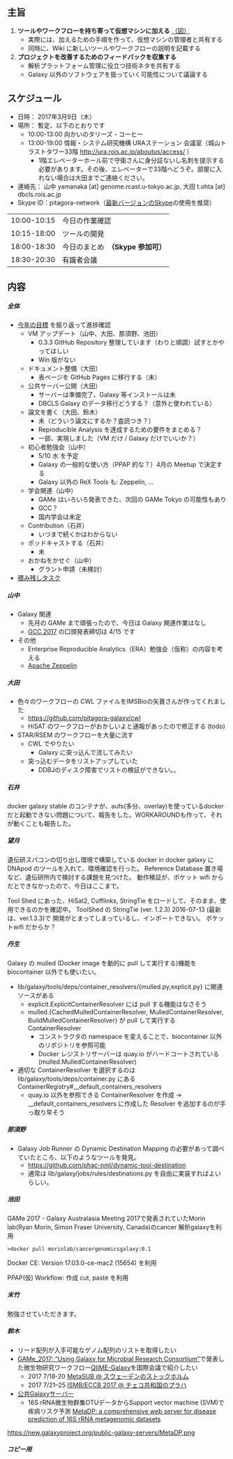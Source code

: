 
主旨
----

1.  **ツールやワークフローを持ち寄って仮想マシンに加える** [（図）](http://www.pitagora-galaxy.org/_/rsrc/1416890873801/about/about_overview.png)
    -   実際には、加えるための手順を作って、仮想マシンの管理者と共有する
    -   同時に、Wiki に新しいツールやワークフローの説明を記載する
2.  **プロジェクトを改善するためのフィードバックを収集する**
    -   解析プラットフォーム管理に役立つ技術ネタを共有する
    -   Galaxy 以外のソフトウェアを扱っていく可能性について議論する

スケジュール
------------

-   日時： 2017年3月9日（木）
-   場所： 暫定、以下のとおりです
    -   10:00-13:00 向かいのタリーズ・コーヒー
    -   13:00-19:00 情報・システム研究機構 URAステーション 会議室（城山トラストタワー33階 <http://ura.rois.ac.jp/aboutus/access/> ）
        -   1階エレベーターホール前で守衛さんに身分証ないし名刺を提示する必要があります。その後、エレベーターで33階へどうぞ。部屋に入れない場合は大田までご連絡ください。
-   連絡先： 山中 yamanaka \[at\] genome.rcast.u-tokyo.ac.jp, 大田 t.ohta \[at\] dbcls.rois.ac.jp
-   Skype ID：pitagora-network（[最新バージョンのSkype](http://www.skype.com/ja/)の使用を推奨）

|             |                                    |
|-------------|------------------------------------|
| 10:00-10:15 | 今日の作業確認                     |
| 10:15-18:00 | ツールの開発                       |
| 18:00-18:30 | 今日のまとめ　**（Skype 参加可）** |
| 18:30-20:30 | 有識者会議                         |

内容
----

##### 全体

-   [今年の目標](https://docs.google.com/document/d/162X8s7kEEdZ5i5QBSDJyknsgW673b81p4WuFmklQaBU/edit) を振り返って進捗確認
    -   VM アップデート（山中、大田、那須野、池田）
        -   0.3.3 GitHub Repository 整理しています（わりと順調）試すとかやってほしい
        -   Win 版がない
    -   ドキュメント整備（大田）
        -   表ページを GitHub Pages に移行する（未）
    -   公共サーバー公開（大田）
        -   サーバーは準備完了、Galaxy 等インストールは未
        -   DBCLS Galaxy のデータ移行どうする？（意外と使われている）
    -   論文を書く（大田、鈴木）
        -   未（どういう論文にするか？査読つき？）
        -   Reproducible Analysis を達成するための要件をまとめる？
        -   一部、実現しました（VM だけ / Galaxy だけでいいか？）
    -   初心者勉強会（山中）
        -   5/10 水 を予定
        -   Galaxy の一般的な使い方（PPAP 的な？）4月の Meetup で決定する
        -   Galaxy 以外の ReX Tools も: Zeppelin, ...
    -   学会関連（山中）
        -   GAMe はいろいろ発表できた、次回の GAMe Tokyo の可能性もあり
        -   GCC？
        -   国内学会は未定
    -   Contribution（石井）
        -   いつまで続くかはわからない
    -   ポッドキャストする（石井）
        -   未
    -   おかねをかせぐ（山中）
        -   グラント申請（未検討）
-   [積み残しタスク](/積み残しタスク "wikilink")

##### 山中

-   Galaxy 関連
    -   先月の GAMe まで頑張ったので、今日は Galaxy 関連作業はなし
    -   [GCC 2017](https://gcc2017.sciencesconf.org/) の口頭発表締切は 4/15 です
-   その他
    -   Enterprise Reproducible Analytics（ERA）勉強会（仮称）の内容を考える
    -   [Apache Zeppelin](/Apache_Zeppelin "wikilink")

##### 大田

-   色々のワークフローの CWL ファイルをIMSBioの矢葺さんが作ってくれました
    -   <https://github.com/pitagora-galaxy/cwl>
    -   HiSAT のワークフローがおかしいよと通報があったので修正する (todo)
-   STAR/RSEM のワークフローを大量に流す
    -   CWL でやりたい
        -   Galaxy に突っ込んで流してみたい
    -   突っ込むデータをリストアップしていた
        -   DDBJのディスク障害でリストの検証ができない。。

##### 石井

docker galaxy stable のコンテナが、aufs(多分、overlay)を使っているdockerだと起動できない問題について、報告をした。WORKAROUNDも作って、それが動くことも報告した。

##### 望月

遺伝研スパコンの切り出し環境で構築している docker in docker galaxy に DNApod のツールを入れて、環境確認を行った。 Reference Database 置き場など、遺伝研所内で検討する課題を見つけた。 動作検証が、ポケット wifi からだとできなかったので、今日はここまで。

Tool Shed にあった、HiSat2, Cufflinks, StringTie をロードして、そのまま、使用できるのかを確認中。 ToolShed の StringTie (ver. 1.2.3) 2016-07-13 (最新は、ver.1.3.3)で 開発がとまってしまっているし、インポートできない。 ポケットwifi だからか？

##### 丹生

Galaxy の mulled (Docker image を動的に pull して実行する)機能を biocontainer 以外でも使いたい。

-   lib/galaxy/tools/deps/container_resolvers/{mulled.py,explicit.py} に関連ソースがある
    -   explicit.ExplicitContainerResolver には pull する機能はなさそう
    -   mulled.{CachedMulledContainerResolver, MulledContainerResolver, BuildMulledContainerResolver} が pull して実行する ContainerResolver
        -   コンストラクタの namespace を変えることで、biocontainer 以外のリポジトリを参照可能
        -   Docker レジストリサーバーは quay.io がハードコートされている (mulled.MulledContainerResolver)
-   適切な ContainerResolver を選択するのは lib/galaxy/tools/deps/container.py にある ContainerRegistry\#__default_containers_resolvers
    -   quay.io 以外を参照できる ContainerResolver を作成 -&gt; __default_containers_resolvers に作成した Resolver を追加するのが手っ取り早そう

##### 那須野

-   Galaxy Job Runner の Dynamic Destination Mapping の必要があって調べていたところ、以下のようなツールを発見。
    -   <https://github.com/phac-nml/dynamic-tool-destination>
    -   通常は lib/galaxy/jobs/rules/destinations.py を自由に実装すればよいらしい。

##### 池田

GAMe 2017 - Galaxy Australasia Meeting 2017で発表されていたMorin lab(Ryan Morin, Simon Fraser University, Canada)のcancer 解析galaxyを利用

`>docker pull morinlab/cancergenomicsgalaxy:0.1`

Docker CE: Version 17.03.0-ce-mac2 (15654) を利用

PPAP(仮) Workflow: 作成 cut, paste を利用

##### 末竹

勉強させていただきます。

##### 鈴木

-   リード配列が入手可能なゲノム配列のリストを取得したい
-   [GAMe_2017: “Using Galaxy for Microbial Research Consortium”](https://twitter.com/GalaxyAustralia/status/819335587136229377)で発表した微生物研究ワークフロー[QIIME-Galaxy](https://github.com/haruosuz/qiime#galaxy)を国際会議で紹介したい
    -   2017 7/18-20 [MetaSUB @ スウェーデンのストックホルム](https://goo.gl/forms/3nCbwJtWauGPZZZb2)
    -   2017 7/21–25 [ISMB/ECCB 2017 @ チェコ共和国のプラハ](http://www.camda.info)
-   [公共Galaxyサーバー](https://new.galaxyproject.org/public-galaxy-servers/)
    -   16S rRNA微生物群集OTUデータからSupport vector machine (SVM)で疾病リスク予測 [MetaDP: a comprehensive web server for disease prediction of 16S rRNA metagenomic datasets](http://link.springer.com/article/10.1007/s41048-016-0033-4)

<https://new.galaxyproject.org/public-galaxy-servers/MetaDP.png>

##### コピー用